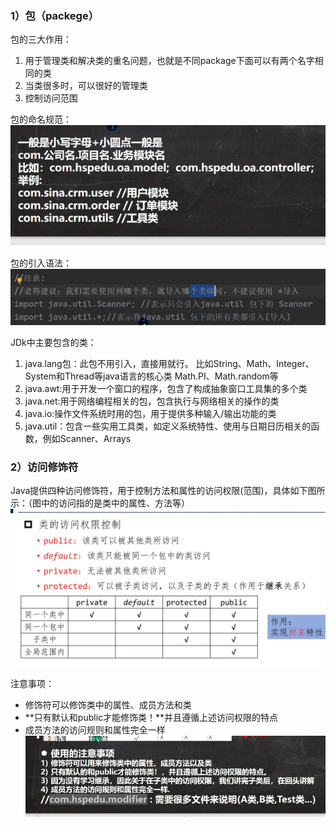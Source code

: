 ### 1）包（packege）
包的三大作用：  
1. 用于管理类和解决类的重名问题，也就是不同package下面可以有两个名字相同的类
2. 当类很多时，可以很好的管理类
3. 控制访问范围

包的命名规范：  
![](assets/04包、访问修饰符/file-20250208091726544.png)

包的引入语法：  
![](assets/04包、访问修饰符/file-20250208092107094.png)

JDk中主要包含的类：  
1. java.lang包：此包不用引入，直接用就行。  比如String、Math、Integer、System和Thread等java语言的核心类 Math.PI、Math.random等
2. java.awt:用于开发一个窗口的程序，包含了构成抽象窗口工具集的多个类
3. java.net:用于网络编程相关的包，包含执行与网络相关的操作的类
4. java.io:操作文件系统时用的包，用于提供多种输入/输出功能的类
5. java.util：包含一些实用工具类，如定义系统特性、使用与日期日历相关的函数，例如Scanner、Arrays


### 2）访问修饰符
Java提供四种访问修饰符，用于控制方法和属性的访问权限(范围)，具体如下图所示：（图中的访问指的是类中的属性、方法等）  
![](assets/04包、访问修饰符/46846806a0577192b7d41152a250167.jpg)

注意事项：  
* 修饰符可以修饰类中的属性、成员方法和类
* **只有默认和public才能修饰类！**并且遵循上述访问权限的特点
* 成员方法的访问规则和属性完全一样
![](assets/04包、访问修饰符/file-20250208094302408.png)
